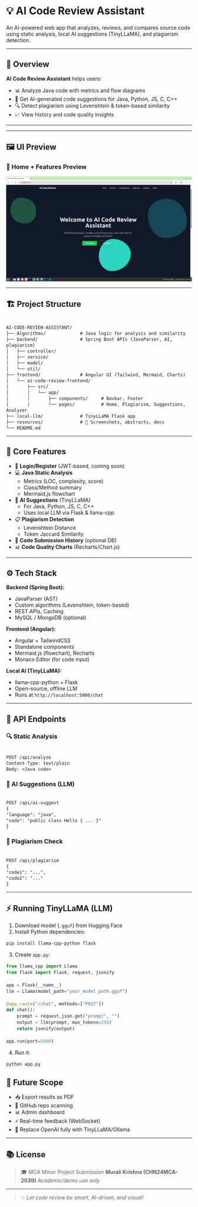 # 💡 AI Code Review Assistant

An AI-powered web app that analyzes, reviews, and compares source code using static analysis, local AI suggestions (TinyLLaMA), and plagiarism detection.

---

## 📌 Overview

**AI Code Review Assistant** helps users:
- 📊 Analyze Java code with metrics and flow diagrams
- 🧠 Get AI-generated code suggestions for Java, Python, JS, C, C++
- 🔍 Detect plagiarism using Levenshtein & token-based similarity
- 📈 View history and code quality insights

---

---

## 🖼️ UI Preview

### 📌 Home + Features Preview

![App Screenshot](resources/home-page.png)

---

## 🏗️ Project Structure

```

AI-CODE-REVIEW-ASSISTANT/
├── Algorithms/             # Java logic for analysis and similarity
├── backend/                # Spring Boot APIs (JavaParser, AI, plagiarism)
│   ├── controller/
│   ├── service/
│   ├── model/
│   └── util/
├── frontend/               # Angular UI (Tailwind, Mermaid, Charts)
│   └── ai-code-review-frontend/
│       ├── src/
│       │   └── app/
│       │       ├── components/     # Navbar, Footer
│       │       └── pages/          # Home, Plagiarism, Suggestions, Analyzer
├── local-llm/              # TinyLLaMA Flask app
├── resources/              # 📸 Screenshots, abstracts, docs
└── README.md

```

---

## 🔑 Core Features

- 🔐 **Login/Register** (JWT-based, coming soon)
- 💻 **Java Static Analysis**
  - Metrics (LOC, complexity, score)
  - Class/Method summary
  - Mermaid.js flowchart
- 🤖 **AI Suggestions** (TinyLLaMA)
  - For Java, Python, JS, C, C++
  - Uses local LLM via Flask & llama-cpp
- 📋 **Plagiarism Detection**
  - Levenshtein Distance
  - Token Jaccard Similarity
- 📂 **Code Submission History** (optional DB)
- 📊 **Code Quality Charts** (Recharts/Chart.js)

---

## ⚙️ Tech Stack

**Backend (Spring Boot):**
- JavaParser (AST)
- Custom algorithms (Levenshtein, token-based)
- REST APIs, Caching
- MySQL / MongoDB (optional)

**Frontend (Angular):**
- Angular + TailwindCSS
- Standalone components
- Mermaid.js (flowchart), Recharts
- Monaco Editor (for code input)

**Local AI (TinyLLaMA):**
- llama-cpp-python + Flask
- Open-source, offline LLM
- Runs at `http://localhost:5000/chat`

---

## 🧪 API Endpoints

### 🔍 Static Analysis
```

POST /api/analyze
Content-Type: text/plain
Body: <Java code>

```

### 🤖 AI Suggestions (LLM)
```

POST /api/ai-suggest
{
"language": "java",
"code": "public class Hello { ... }"
}

```

### 🔄 Plagiarism Check
```

POST /api/plagiarism
{
"code1": "...",
"code2": "..."
}

````

---

## ⚡ Running TinyLLaMA (LLM)

1. Download model (`.gguf`) from Hugging Face  
2. Install Python dependencies:
```bash
pip install llama-cpp-python flask
````

3. Create `app.py`:

```python
from llama_cpp import Llama
from flask import Flask, request, jsonify

app = Flask(__name__)
llm = Llama(model_path="your_model_path.gguf")

@app.route("/chat", methods=["POST"])
def chat():
    prompt = request.json.get("prompt", "")
    output = llm(prompt, max_tokens=256)
    return jsonify(output)

app.run(port=5000)
```

4. Run it:

```bash
python app.py
```



## 🔮 Future Scope

* 📥 Export results as PDF
* 🔗 GitHub repo scanning
* 📊 Admin dashboard
* ⚡ Real-time feedback (WebSocket)
* 🧠 Replace OpenAI fully with TinyLLaMA/Ollama

---

## 📚 License

> 🎓 MCA Minor Project Submission
> **Murali Krishna (CHN24MCA-2039)**
> *Academic/demo use only*

---

> ✨ *Let code review be smart, AI-driven, and visual!*



